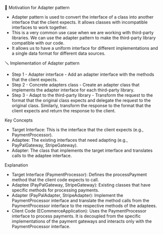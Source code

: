 🔌 Motivation for Adapter pattern

- Adapter pattern is used to convert the interface of a class into another interface that the client expects. It allows classes with incompatible interfaces to work together.
- This is a very common use case when we are working with third-party libraries. We can use the adapter pattern to make the third-party library compatible with our code.
- It allows us to have a uniform interface for different implementations and a single data format for different data sources.


🪛 Implementation of Adapter pattern

- Step 1 - Adapter interface - Add an adapter interface with the methods that the client expects.
- Step 2 - Concrete adapters class - Create an adapter class that implements the adapter interface for each third-party library.
- Step 3 - Adapt to the third-party library - Transform the request to the format that the original class expects and delegate the request to the original class. Similarly, transform the response to the format that the client expects and return the response to the client.

Key Concepts
- Target Interface: This is the interface that the client expects (e.g., PaymentProcessor).
- Adaptee: The existing interfaces that need adapting (e.g., PayPalGateway, StripeGateway).
- Adapter: The class that implements the target interface and translates calls to the adaptee interface.

Explanation
- Target Interface (PaymentProcessor): Defines the processPayment method that the client code expects to call.
- Adaptee (PayPalGateway, StripeGateway): Existing classes that have specific methods for processing payments.
- Adapter (PayPalAdapter, StripeAdapter): Implement the PaymentProcessor interface and translate the method calls from the PaymentProcessor interface to the respective methods of the adaptees.
- Client Code (ECommerceApplication): Uses the PaymentProcessor interface to process payments. It is decoupled from the specific implementations of the payment gateways and interacts only with the PaymentProcessor interface.